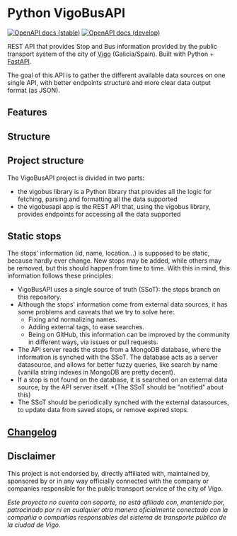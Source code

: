 # Python VigoBusAPI

[![OpenAPI docs (stable)](https://img.shields.io/badge/OpenAPI%20docs-stable-green?logo=swagger&style=plastic)](https://editor.swagger.io/?url=https://raw.githubusercontent.com/David-Lor/VigoBusAPI/master/docs/openapi.yaml)
[![OpenAPI docs (develop)](https://img.shields.io/badge/OpenAPI%20docs-develop-blue?logo=swagger&style=plastic)](https://editor.swagger.io/?url=https://raw.githubusercontent.com/David-Lor/VigoBusAPI/develop/docs/openapi.yaml)

REST API that provides Stop and Bus information provided by the public transport system of the city of [Vigo](https://en.wikipedia.org/wiki/Vigo) (Galicia/Spain). Built with Python + [FastAPI](https://github.com/tiangolo/fastapi).

The goal of this API is to gather the different available data sources on one single API,
with better endpoints structure and more clear data output format (as JSON).

## Features

## Structure

## Project structure

The VigoBusAPI project is divided in two parts:

- the vigobus library is a Python library that provides all the logic for fetching, parsing and formatting all the data supported
- the vigobusapi app is the REST API that, using the vigobus library, provides endpoints for accessing all the data supported

## Static stops

The stops' information (id, name, location...) is supposed to be static, because hardly ever change. New stops may be added, while others may be removed, but this should happen from time to time.
With this in mind, this information follows these principles:

- VigoBusAPI uses a single source of truth (SSoT): the stops branch on this repository.
- Although the stops' information come from external data sources, it has some problems and caveats that we try to solve here:
  - Fixing and normalizing names.
  - Adding external tags, to ease searches.
  - Being on GitHub, this information can be improved by the community in different ways, via issues or pull requests.
- The API server reads the stops from a MongoDB database, where the information is synched with the SSoT. The database acts as a server datasource, and allows for better fuzzy queries, like search by name (vanilla string indexes in MongoDB are pretty decent).
- If a stop is not found on the database, it is searched on an external data source, by the API server itself. *(The SSoT should be "notified" about this)
- The SSoT should be periodically synched with the external datasources, to update data from saved stops, or remove expired stops.

## [Changelog](CHANGELOG.md)

## Disclaimer

This project is not endorsed by, directly affiliated with, maintained by, sponsored by or in any way officially connected with the company or companies responsible for the public transport service of the city of Vigo.

_Este proyecto no cuenta con soporte, no está afiliado con, mantenido por, patrocinado por ni en cualquier otra manera oficialmente conectado con la compañía o compañías responsables del sistema de transporte público de la ciudad de Vigo._
